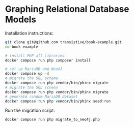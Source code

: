 # Graphing Relational Database Models


Installation instructions:

```sh
git clone git@github.com transistive/book-example.git
cd book-example

# install PHP all libraries
docker compose run php composer install

# set up MariaDB and Neo4J
docker compose up -d
# migrate the SQL schema
docker compose run php vendor/bin/phinx migrate 
# migrate the SQL schema
docker compose run php vendor/bin/phinx migrate 
# generate random MariaDB dataset
docker compose run php vendor/bin/phinx seed:run
```

Run the migration script:

```sh
docker compose run php migrate_to_neo4j.php 
```
